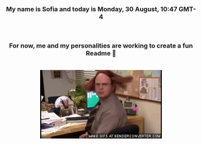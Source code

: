 


<div align="center">
<h3 >My name is Sofia and today is Monday, 30 August, 10:47 GMT-4</h3><br>
<h3 >For now, me and my personalities are working to create a fun Readme 👋
</h3><br>
<img src='img/dwight.gif' alt='working...'/>
</div>
